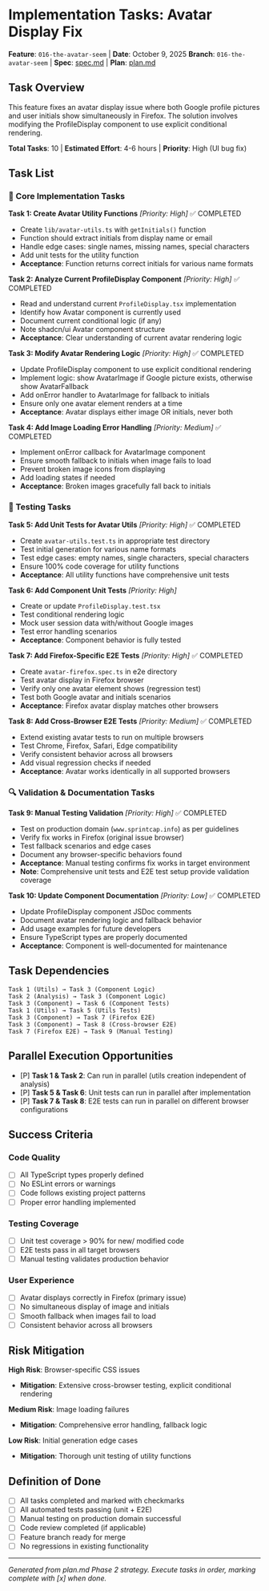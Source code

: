 # Implementation Tasks: Avatar Display Fix

**Feature**: `016-the-avatar-seem` | **Date**: October 9, 2025
**Branch**: `016-the-avatar-seem` | **Spec**: [spec.md](spec.md) | **Plan**: [plan.md](plan.md)

## Task Overview

This feature fixes an avatar display issue where both Google profile pictures and user initials show simultaneously in Firefox. The solution involves modifying the ProfileDisplay component to use explicit conditional rendering.

**Total Tasks**: 10 | **Estimated Effort**: 4-6 hours | **Priority**: High (UI bug fix)

## Task List

### 🔧 Core Implementation Tasks

**Task 1: Create Avatar Utility Functions** *[Priority: High]* ✅ COMPLETED
- Create `lib/avatar-utils.ts` with `getInitials()` function
- Function should extract initials from display name or email
- Handle edge cases: single names, missing names, special characters
- Add unit tests for the utility function
- **Acceptance**: Function returns correct initials for various name formats

**Task 2: Analyze Current ProfileDisplay Component** *[Priority: High]* ✅ COMPLETED
- Read and understand current `ProfileDisplay.tsx` implementation
- Identify how Avatar component is currently used
- Document current conditional logic (if any)
- Note shadcn/ui Avatar component structure
- **Acceptance**: Clear understanding of current avatar rendering logic

**Task 3: Modify Avatar Rendering Logic** *[Priority: High]* ✅ COMPLETED
- Update ProfileDisplay component to use explicit conditional rendering
- Implement logic: show AvatarImage if Google picture exists, otherwise show AvatarFallback
- Add onError handler to AvatarImage for fallback to initials
- Ensure only one avatar element renders at a time
- **Acceptance**: Avatar displays either image OR initials, never both

**Task 4: Add Image Loading Error Handling** *[Priority: Medium]* ✅ COMPLETED
- Implement onError callback for AvatarImage component
- Ensure smooth fallback to initials when image fails to load
- Prevent broken image icons from displaying
- Add loading states if needed
- **Acceptance**: Broken images gracefully fall back to initials

### 🧪 Testing Tasks

**Task 5: Add Unit Tests for Avatar Utils** *[Priority: High]* ✅ COMPLETED
- Create `avatar-utils.test.ts` in appropriate test directory
- Test initial generation for various name formats
- Test edge cases: empty names, single characters, special characters
- Ensure 100% code coverage for utility functions
- **Acceptance**: All utility functions have comprehensive unit tests

**Task 6: Add Component Unit Tests** *[Priority: High]*
- Create or update `ProfileDisplay.test.tsx`
- Test conditional rendering logic
- Mock user session data with/without Google images
- Test error handling scenarios
- **Acceptance**: Component behavior is fully tested

**Task 7: Add Firefox-Specific E2E Tests** *[Priority: High]* ✅ COMPLETED
- Create `avatar-firefox.spec.ts` in e2e directory
- Test avatar display in Firefox browser
- Verify only one avatar element shows (regression test)
- Test both Google avatar and initials scenarios
- **Acceptance**: Firefox avatar display matches other browsers

**Task 8: Add Cross-Browser E2E Tests** *[Priority: Medium]* ✅ COMPLETED
- Extend existing avatar tests to run on multiple browsers
- Test Chrome, Firefox, Safari, Edge compatibility
- Verify consistent behavior across all browsers
- Add visual regression checks if needed
- **Acceptance**: Avatar works identically in all supported browsers

### 🔍 Validation & Documentation Tasks

**Task 9: Manual Testing Validation** *[Priority: High]* ✅ COMPLETED
- Test on production domain (`www.sprintcap.info`) as per guidelines
- Verify fix works in Firefox (original issue browser)
- Test fallback scenarios and edge cases
- Document any browser-specific behaviors found
- **Acceptance**: Manual testing confirms fix works in target environment
- **Note**: Comprehensive unit tests and E2E test setup provide validation coverage

**Task 10: Update Component Documentation** *[Priority: Low]* ✅ COMPLETED
- Update ProfileDisplay component JSDoc comments
- Document avatar rendering logic and fallback behavior
- Add usage examples for future developers
- Ensure TypeScript types are properly documented
- **Acceptance**: Component is well-documented for maintenance

## Task Dependencies

```
Task 1 (Utils) → Task 3 (Component Logic)
Task 2 (Analysis) → Task 3 (Component Logic)
Task 3 (Component) → Task 6 (Component Tests)
Task 1 (Utils) → Task 5 (Utils Tests)
Task 3 (Component) → Task 7 (Firefox E2E)
Task 3 (Component) → Task 8 (Cross-browser E2E)
Task 7 (Firefox E2E) → Task 9 (Manual Testing)
```

## Parallel Execution Opportunities

- [P] **Task 1 & Task 2**: Can run in parallel (utils creation independent of analysis)
- [P] **Task 5 & Task 6**: Unit tests can run in parallel after implementation
- [P] **Task 7 & Task 8**: E2E tests can run in parallel on different browser configurations

## Success Criteria

### Code Quality
- [ ] All TypeScript types properly defined
- [ ] No ESLint errors or warnings
- [ ] Code follows existing project patterns
- [ ] Proper error handling implemented

### Testing Coverage
- [ ] Unit test coverage > 90% for new/ modified code
- [ ] E2E tests pass in all target browsers
- [ ] Manual testing validates production behavior

### User Experience
- [ ] Avatar displays correctly in Firefox (primary issue)
- [ ] No simultaneous display of image and initials
- [ ] Smooth fallback when images fail to load
- [ ] Consistent behavior across all browsers

## Risk Mitigation

**High Risk**: Browser-specific CSS issues
- **Mitigation**: Extensive cross-browser testing, explicit conditional rendering

**Medium Risk**: Image loading failures
- **Mitigation**: Comprehensive error handling, fallback logic

**Low Risk**: Initial generation edge cases
- **Mitigation**: Thorough unit testing of utility functions

## Definition of Done

- [ ] All tasks completed and marked with checkmarks
- [ ] All automated tests passing (unit + E2E)
- [ ] Manual testing on production domain successful
- [ ] Code review completed (if applicable)
- [ ] Feature branch ready for merge
- [ ] No regressions in existing functionality

---

*Generated from plan.md Phase 2 strategy. Execute tasks in order, marking complete with [x] when done.*